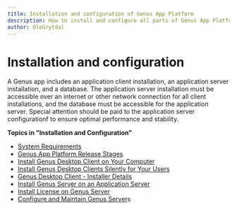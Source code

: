 ```yaml
---
title: Installation and configuration of Genus App Platform
description: How to install and configure all parts of Genus App Platform
author: OleGrytdal
---
```

# Installation and configuration

A Genus app includes an application client installation, an application server installation, and a database. The application server installation must be accessible over an internet or other network connection for all client installations, and the database must be accessible for the application server. Special attention should be paid to the application server configurationf to ensure optimal performance and stability.

**Topics in "Installation and Configuration"**
* [System Requirements](system-requirements.md)
* [Genus App Platform Release Stages](genus-app-platform-release-stages.md)
* [Install Genus Desktop Client on Your Computer](install-genus-desktop-client-on-your-computer.md)
* [Install Genus Desktop Clients Silently for Your Users](install-genus-desktop-clients-silently-for-your-users.md)
* [Genus Desktop Client - Installer Details](genus-desktop-client--installer-details.md)
* [Install Genus Server on an Application Server](install-genus-server-on-an-application-server.md)
* [Install License on Genus Server](install-license-on-genus-server.md)
* [Configure and Maintain Genus Server](configure-and-maintain-genus-server.md)s